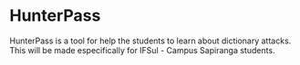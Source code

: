 # HunterPass
HunterPass is a tool for help the students to learn about dictionary attacks. This will be made especifically for IFSul - Campus Sapiranga students.
